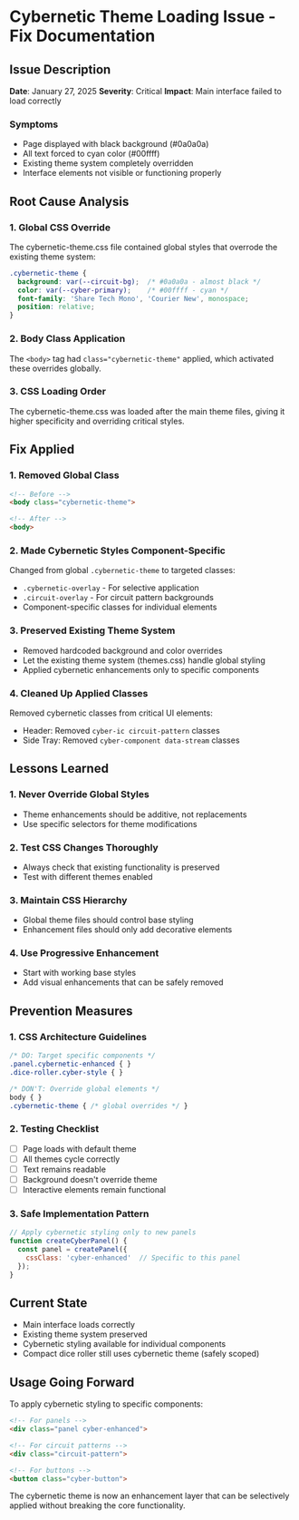 # Cybernetic Theme Loading Issue - Fix Documentation

## Issue Description
**Date**: January 27, 2025
**Severity**: Critical
**Impact**: Main interface failed to load correctly

### Symptoms
- Page displayed with black background (#0a0a0a)
- All text forced to cyan color (#00ffff)
- Existing theme system completely overridden
- Interface elements not visible or functioning properly

## Root Cause Analysis

### 1. Global CSS Override
The cybernetic-theme.css file contained global styles that overrode the existing theme system:

```css
.cybernetic-theme {
  background: var(--circuit-bg);  /* #0a0a0a - almost black */
  color: var(--cyber-primary);    /* #00ffff - cyan */
  font-family: 'Share Tech Mono', 'Courier New', monospace;
  position: relative;
}
```

### 2. Body Class Application
The `<body>` tag had `class="cybernetic-theme"` applied, which activated these overrides globally.

### 3. CSS Loading Order
The cybernetic-theme.css was loaded after the main theme files, giving it higher specificity and overriding critical styles.

## Fix Applied

### 1. Removed Global Class
```html
<!-- Before -->
<body class="cybernetic-theme">

<!-- After -->
<body>
```

### 2. Made Cybernetic Styles Component-Specific
Changed from global `.cybernetic-theme` to targeted classes:
- `.cybernetic-overlay` - For selective application
- `.circuit-overlay` - For circuit pattern backgrounds
- Component-specific classes for individual elements

### 3. Preserved Existing Theme System
- Removed hardcoded background and color overrides
- Let the existing theme system (themes.css) handle global styling
- Applied cybernetic enhancements only to specific components

### 4. Cleaned Up Applied Classes
Removed cybernetic classes from critical UI elements:
- Header: Removed `cyber-ic circuit-pattern` classes
- Side Tray: Removed `cyber-component data-stream` classes

## Lessons Learned

### 1. **Never Override Global Styles**
- Theme enhancements should be additive, not replacements
- Use specific selectors for theme modifications

### 2. **Test CSS Changes Thoroughly**
- Always check that existing functionality is preserved
- Test with different themes enabled

### 3. **Maintain CSS Hierarchy**
- Global theme files should control base styling
- Enhancement files should only add decorative elements

### 4. **Use Progressive Enhancement**
- Start with working base styles
- Add visual enhancements that can be safely removed

## Prevention Measures

### 1. CSS Architecture Guidelines
```css
/* DO: Target specific components */
.panel.cybernetic-enhanced { }
.dice-roller.cyber-style { }

/* DON'T: Override global elements */
body { }
.cybernetic-theme { /* global overrides */ }
```

### 2. Testing Checklist
- [ ] Page loads with default theme
- [ ] All themes cycle correctly
- [ ] Text remains readable
- [ ] Background doesn't override theme
- [ ] Interactive elements remain functional

### 3. Safe Implementation Pattern
```javascript
// Apply cybernetic styling only to new panels
function createCyberPanel() {
  const panel = createPanel({
    cssClass: 'cyber-enhanced'  // Specific to this panel
  });
}
```

## Current State
- Main interface loads correctly
- Existing theme system preserved
- Cybernetic styling available for individual components
- Compact dice roller still uses cybernetic theme (safely scoped)

## Usage Going Forward

To apply cybernetic styling to specific components:

```html
<!-- For panels -->
<div class="panel cyber-enhanced">

<!-- For circuit patterns -->
<div class="circuit-pattern">

<!-- For buttons -->
<button class="cyber-button">
```

The cybernetic theme is now an enhancement layer that can be selectively applied without breaking the core functionality.